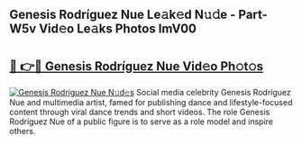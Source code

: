 ## Genesis Rodríguez Nue Le𝚊k𝚎d N𝚞𝚍e - Part-W5v Vid𝚎o Le𝚊ks Photos lmV00

# <h2><a href="http://fbah74b.evod.top/?m=Genesis+Rodr%c3%adguez+Nue">🔗 👉🔴 Genesis Rodríguez Nue Vid𝚎o Ph𝚘t𝚘s</a></h2>

[![Genesis Rodríguez Nue N𝚞d𝚎s](https://i.imgur.com/8V9OHl7.gif)](http://fbah74b.evod.top/?m=Genesis+Rodr%c3%adguez+Nue)
Social media celebrity Genesis Rodríguez Nue and multimedia artist, famed for publishing dance and lifestyle-focused content through viral dance trends and short videos. The role Genesis Rodríguez Nue of a public figure is to serve as a role model and inspire others. 
